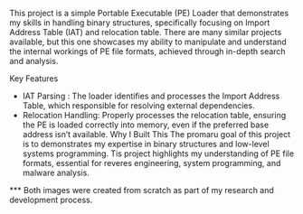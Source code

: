 This project is a simple Portable Executable (PE) Loader that demonstrates my skills in handling binary structures, specifically focusing on Import Address Table (IAT) and relocation table. 
There are many similar projects available, but this one showcases my ability to manipulate and understand the internal workings of PE file formats, achieved through in-depth search and analysis. 

Key Features 
-	IAT Parsing : The loader identifies and processes the Import Address Table, which responsible for resolving external dependencies. 
-	Relocation Handling: Properly processes the relocation table, ensuring the PE is loaded correctly into memory, even if the preferred base address isn’t available. 
Why I Built This 
The promaru goal of this project is to demonstrates my expertise in binary structures and low-level systems programming. Tis project highlights my understanding of PE file formats, essential for reveres engineering, system programming, and malware analysis. 

*** Both images were created from scratch as part of my research and development process. 
